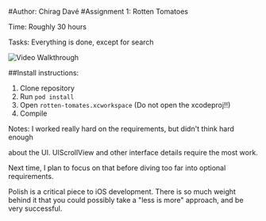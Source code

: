 #Author: Chirag Davé
#Assignment 1: Rotten Tomatoes

Time: Roughly 30 hours

Tasks: Everything is done, except for search

![Video Walkthrough](rotten-tomatoes-walkthrough.gif)

##Install instructions:
1. Clone repository
2. Run `pod install`
3. Open `rotten-tomates.xcworkspace` (Do not open the xcodeproj!!)
4. Compile

Notes: I worked really hard on the requirements, but didn't think hard enough

about the UI. UIScrollView and other interface details require the most work.

Next time, I plan to focus on that before diving too far into optional requirements.

Polish is a critical piece to iOS development. There is so much weight behind it that 
you could possibly take a "less is more" approach, and be very successful.
